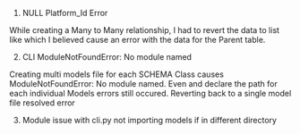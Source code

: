 1. NULL Platform_Id Error

While creating a Many to Many relationship, I had to revert the data to list like which I believed cause an error with the data for the Parent table.

2. CLI ModuleNotFoundError: No module named

Creating multi models file for each SCHEMA Class causes ModuleNotFoundError: No module named.
Even and declare the path for each individual Models errors still occured.
Reverting back to a single model file resolved error

3. Module issue with cli.py not importing models if in different directory
